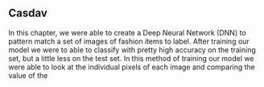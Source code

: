 ## Casdav

In this chapter, we were able to create a Deep Neural Network (DNN) to pattern match a set of images of fashion items to label. After training our model we were to able to classify with pretty high accuracy on the training set, but a little less on the test set. 
In this method of training our model we were able to look at the individual pixels of each image and comparing the value of the
